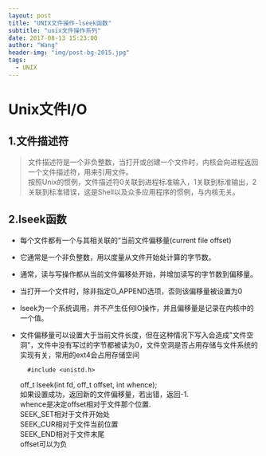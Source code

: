 ```yaml
---
layout: post
title: "UNIX文件操作-lseek函数"
subtitle: "unix文件操作系列"
date: 2017-08-13 15:23:00
author: "Wang"
header-img: "img/post-bg-2015.jpg"
tags:
  - UNIX
---  
```




# Unix文件I/O

## 1.文件描述符  

>文件描述符是一个非负整数，当打开或创建一个文件时，内核会向进程返回一个文件描述符，用来引用文件。  
>按照Unix的惯例，文件描述符0关联到进程标准输入，1关联到标准输出，2关联到标准错误，这是Shell以及众多应用程序的惯例，与内核无关。  

## 2.lseek函数
  
  * 每个文件都有一个与其相关联的“当前文件偏移量(current file offset)  
  * 它通常是一个非负整数，用以度量从文件开始处计算的字节数。  
  * 通常，读与写操作都从当前文件偏移处开始，并增加读写的字节数到偏移量。  
  * 当打开一个文件时，除非指定O_APPEND选项，否则该偏移量被设置为0
  * lseek为一个系统调用，并不产生任何IO操作，并且偏移量是记录在内核中的一个值。
  * 文件偏移量可以设置大于当前文件长度，但在这种情况下写入会造成"文件空洞"，文件中没有写过的字节都被读为0，文件空洞是否占用存储与文件系统的实现有关，常用的ext4会占用存储空间
	
          #include <unistd.h>  
	  off_t lseek(int fd, off_t offset, int whence);  
	  如果设置成功，返回新的文件偏移量，若出错，返回-1.  
	  whence是决定offset相对于文件那个位置.  
	  SEEK_SET相对于文件开始处  
	  SEEK_CUR相对于文件当前位置  
	  SEEK_END相对于文件末尾  
	  offset可以为负  

				          
